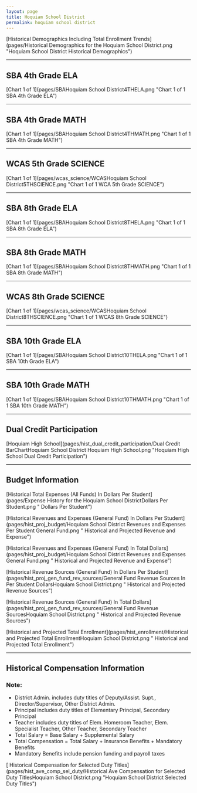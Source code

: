 ```yaml
---
layout: page
title: Hoquiam School District
permalink: hoquiam school district
---
```



[Historical Demographics Including Total Enrollment Trends](pages/Historical Demographics for the Hoquiam School District.png "Hoquiam School District Historical Demographics")

___

## SBA 4th Grade ELA

[Chart 1 of 1](pages/SBAHoquiam School District4THELA.png "Chart 1 of 1 SBA 4th Grade ELA")


___

## SBA 4th Grade MATH

[Chart 1 of 1](pages/SBAHoquiam School District4THMATH.png "Chart 1 of 1 SBA 4th Grade MATH")


___

## WCAS 5th Grade SCIENCE

[Chart 1 of 1](pages/wcas_science/WCASHoquiam School District5THSCIENCE.png "Chart 1 of 1 WCA 5th Grade SCIENCE")


___

## SBA 8th Grade ELA

[Chart 1 of 1](pages/SBAHoquiam School District8THELA.png "Chart 1 of 1 SBA 8th Grade ELA")


___

## SBA 8th Grade MATH

[Chart 1 of 1](pages/SBAHoquiam School District8THMATH.png "Chart 1 of 1 SBA 8th Grade MATH")


___

## WCAS 8th Grade SCIENCE

[Chart 1 of 1](pages/wcas_science/WCASHoquiam School District8THSCIENCE.png "Chart 1 of 1 WCAS 8th Grade SCIENCE")


___

## SBA 10th Grade ELA

[Chart 1 of 1](pages/SBAHoquiam School District10THELA.png "Chart 1 of 1 SBA 10th Grade ELA")


___

## SBA 10th Grade MATH

[Chart 1 of 1](pages/SBAHoquiam School District10THMATH.png "Chart 1 of 1 SBA 10th Grade MATH")


___

## Dual Credit Participation

[Hoquiam High School](pages/hist_dual_credit_participation/Dual Credit BarChartHoquiam School District Hoquiam High School.png "Hoquiam High School Dual Credit Participation")


___

## Budget Information

[Historical Total Expenses (All Funds) In Dollars Per Student](pages/Expense History for the Hoquiam School DistrictDollars Per Student.png " Dollars Per Student")

[Historical Revenues and Expenses (General Fund) In Dollars Per Student](pages/hist_proj_budget/Hoquiam School District Revenues and Expenses Per Student General Fund.png " Historical and Projected Revenue and Expense")

[Historical Revenues and Expenses (General Fund) In Total Dollars](pages/hist_proj_budget/Hoquiam School District Revenues and Expenses General Fund.png " Historical and Projected Revenue and Expense")

[Historical Revenue Sources (General Fund) In Dollars Per Student](pages/hist_proj_gen_fund_rev_sources/General Fund Revenue Sources In Per Student DollarsHoquiam School District.png " Historical and Projected Revenue Sources")

[Historical Revenue Sources (General Fund) In Total Dollars](pages/hist_proj_gen_fund_rev_sources/General Fund Revenue SourcesHoquiam School District.png " Historical and Projected Revenue Sources")

[Historical and Projected Total Enrollment](pages/hist_enrollment/Historical and Projected Total EnrollmentHoquiam School District.png " Historical and Projected Total Enrollment")


___

## Historical Compensation Information
### Note:
- District Admin. includes duty titles of Deputy/Assist. Supt., Director/Supervisor, Other District Admin.
- Principal includes duty titles of Elementary Principal, Secondary Principal
- Teacher includes duty titles of Elem. Homeroom Teacher, Elem. Specialist Teacher, Other Teacher, Secondary Teacher
- Total Salary = Base Salary + Supplemental Salary
- Total Compensation = Total Salary + Insurance Benefits + Mandatory Benefits
- Mandatory Benefits include pension funding and payroll taxes

[ Historical Compensation for Selected Duty Titles](pages/hist_ave_comp_sel_duty/Historical Ave Compensation for Selected Duty TitlesHoquiam School District.png "Hoquiam School District Selected Duty Titles")

